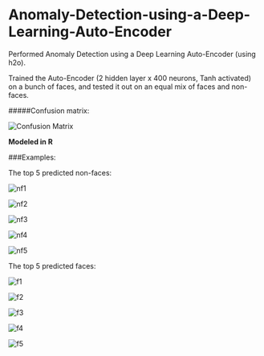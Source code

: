 # Anomaly-Detection-using-a-Deep-Learning-Auto-Encoder

Performed Anomaly Detection using a Deep Learning Auto-Encoder (using h2o). 

Trained the Auto-Encoder (2 hidden layer x 400 neurons, Tanh activated) on a bunch of faces, and tested it out on an equal mix of faces and non-faces.

#####Confusion matrix:

![Confusion Matrix](https://github.com/sgrvinod/Anomaly-Detection-using-a-Deep-Learning-Auto-Encoder/blob/master/cm.png?raw=true)

**Modeled in R**

###Examples:

The top 5 predicted non-faces:

![nf1](https://github.com/sgrvinod/Anomaly-Detection-using-a-Deep-Learning-Auto-Encoder/blob/master/examples/nf1.png?raw=true)

![nf2](https://github.com/sgrvinod/Anomaly-Detection-using-a-Deep-Learning-Auto-Encoder/blob/master/examples/nf2.png?raw=true)

![nf3](https://github.com/sgrvinod/Anomaly-Detection-using-a-Deep-Learning-Auto-Encoder/blob/master/examples/nf3.png?raw=true)

![nf4](https://github.com/sgrvinod/Anomaly-Detection-using-a-Deep-Learning-Auto-Encoder/blob/master/examples/nf4.png?raw=true)

![nf5](https://github.com/sgrvinod/Anomaly-Detection-using-a-Deep-Learning-Auto-Encoder/blob/master/examples/nf5.png?raw=true)

The top 5 predicted faces:

![f1](https://github.com/sgrvinod/Anomaly-Detection-using-a-Deep-Learning-Auto-Encoder/blob/master/examples/f1.png?raw=true)

![f2](https://github.com/sgrvinod/Anomaly-Detection-using-a-Deep-Learning-Auto-Encoder/blob/master/examples/f2.png?raw=true)

![f3](https://github.com/sgrvinod/Anomaly-Detection-using-a-Deep-Learning-Auto-Encoder/blob/master/examples/f3.png?raw=true)

![f4](https://github.com/sgrvinod/Anomaly-Detection-using-a-Deep-Learning-Auto-Encoder/blob/master/examples/f4.png?raw=true)

![f5](https://github.com/sgrvinod/Anomaly-Detection-using-a-Deep-Learning-Auto-Encoder/blob/master/examples/f5.png?raw=true)




